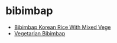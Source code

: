 # bibimbap

 * [Bibimbap Korean Rice With Mixed Vege](index/b/bibimbap-korean-rice-with-mixed-vege.json)
 * [Vegetarian Bibimbap](index/v/vegetarian-bibimbap.json)
